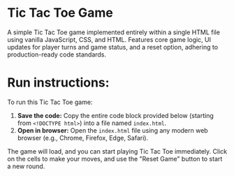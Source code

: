 # Tic Tac Toe Game

A simple Tic Tac Toe game implemented entirely within a single HTML file using vanilla JavaScript, CSS, and HTML. Features core game logic, UI updates for player turns and game status, and a reset option, adhering to production-ready code standards.

# Run instructions:
To run this Tic Tac Toe game:

1.  **Save the code:** Copy the entire code block provided below (starting from `<!DOCTYPE html>`) into a file named `index.html`.
2.  **Open in browser:** Open the `index.html` file using any modern web browser (e.g., Chrome, Firefox, Edge, Safari).

The game will load, and you can start playing Tic Tac Toe immediately. Click on the cells to make your moves, and use the "Reset Game" button to start a new round.